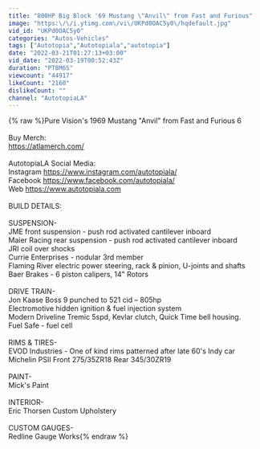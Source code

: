 ```yaml
---
title: "800HP Big Block '69 Mustang \"Anvil\" from Fast and Furious"
image: "https:\/\/i.ytimg.com\/vi\/UKPd0OAC5y0\/hqdefault.jpg"
vid_id: "UKPd0OAC5y0"
categories: "Autos-Vehicles"
tags: ["Autotopia","Autotopiala","autotopia"]
date: "2022-03-21T01:27:13+03:00"
vid_date: "2022-03-19T00:52:43Z"
duration: "PT8M6S"
viewcount: "44917"
likeCount: "2160"
dislikeCount: ""
channel: "AutotopiaLA"
---
```

{% raw %}Pure Vision's 1969 Mustang &quot;Anvil&quot; from Fast and Furious 6<br /><br />Buy Merch:<br /><a rel="nofollow" target="blank" href="https://atlamerch.com/">https://atlamerch.com/</a><br /><br />AutotopiaLA Social Media: <br />Instagram <a rel="nofollow" target="blank" href="https://www.instagram.com/autotopiala/">https://www.instagram.com/autotopiala/</a><br />Facebook <a rel="nofollow" target="blank" href="https://www.facebook.com/autotopiala/">https://www.facebook.com/autotopiala/</a><br />Web <a rel="nofollow" target="blank" href="https://www.autotopiala.com​​​​​​">https://www.autotopiala.com​​​​​​</a><br /><br />BUILD DETAILS:<br /><br />SUSPENSION-<br />JME front suspension - push rod activated cantilever inboard<br />Maier Racing rear suspension - push rod activated cantilever inboard<br />JRI coil over shocks<br />Currie Enterprises - nodular 3rd member<br />Flaming River electric power steering, rack &amp; pinion, U-joints and shafts<br />Baer Brakes - 6 piston calipers, 14&quot; Rotors<br /><br />DRIVE TRAIN-<br />Jon Kaase Boss 9 punched to 521 cid – 805hp<br />Electromotive hidden ignition &amp; fuel injection system<br />Modern Driveline Tremic 5spd, Kevlar clutch, Quick Time bell housing.<br />Fuel Safe - fuel cell<br /><br />RIMS &amp; TIRES-<br />EVOD Industries - One of kind rims patterned after late 60's Indy car Michelin PSII Front 275/35ZR18 Rear 345/30ZR19<br /><br />PAINT-<br />Mick's Paint<br /><br />INTERIOR-<br />Eric Thorsen Custom Upholstery<br /><br />CUSTOM GAUGES-<br />Redline Gauge Works{% endraw %}
